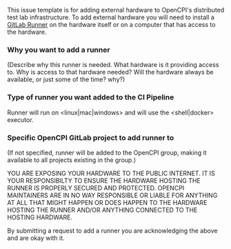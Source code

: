 This issue template is for adding external hardware to OpenCPI's distributed
test lab infrastructure. To add external hardware you will need to install a
[GitLab Runner](https://docs.gitlab.com/runner/install/) on the hardware itself
or on a computer that has access to the hardware.


### Why you want to add a runner
(Describe why this runner is needed. What hardware is it providing access to.
Why is access to that hardware needed? Will the hardware always be available,
or just some of the time? why?)


### Type of runner you want added to the CI Pipeline
Runner will run on <linux|mac|windows> and will use the <shell|docker> executor.


### Specific OpenCPI GitLab project to add runner to
(If not specified, runner will be added to the OpenCPI group, making it
available to all projects existing in the group.)



YOU ARE EXPOSING YOUR HARDWARE TO THE PUBLIC INTERNET. IT IS YOUR RESPONSIBILTY
TO ENSURE THE HARDWARE HOSTING THE RUNNER IS PROPERLY SECURED AND PROTECTED.
OPENCPI MAINTAINERS ARE IN NO WAY RESPONSIBLE OR LIABLE FOR ANYTHING AT ALL
THAT MIGHT HAPPEN OR DOES HAPPEN TO THE HARDWARE HOSTING THE RUNNER AND/OR
ANYTHING CONNECTED TO THE HOSTING HARDWARE.

By submitting a request to add a runner you are acknowledging the above and are
okay with it.

